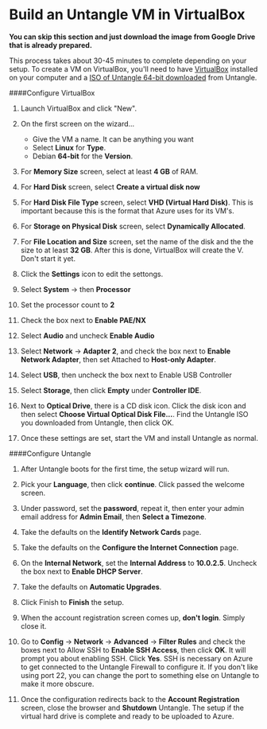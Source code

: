 Build an Untangle VM in VirtualBox
====

**You can skip this section and just download the image from Google Drive that is already prepared.**

This process takes about 30-45 minutes to complete depending on your setup. To create a VM on VirtualBox, you'll need to have [VirtualBox](https://www.virtualbox.org/wiki/Downloads) installed on your computer and a [ISO of Untangle 64-bit downloaded](https://www.untangle.com/get-untangle/) from Untangle. 


####Configure VirtualBox

1. Launch VirtualBox and click "New".

1. On the first screen on the wizard...

	* Give the VM a name. It can be anything you want
	* Select **Linux** for **Type**.
	* Debian **64-bit** for the **Version**.

1. For **Memory Size** screen, select at least **4 GB** of RAM.

1. For **Hard Disk** screen,  select **Create a virtual disk now**

1. For **Hard Disk File Type** screen, select **VHD (Virtual Hard Disk)**. This is important because this is the format that Azure uses for its VM's.

1. For **Storage on Physical Disk** screen, select **Dynamically Allocated**.

1. For **File Location and Size** screen, set the name of the disk and the the size to at least **32 GB**.  After this is done, VirtualBox will create the V. Don't start it yet.

1. Click the **Settings** icon to edit the settongs.

1. Select **System** -> then **Processor**

1. Set the processor count to **2**

1. Check the box next to **Enable PAE/NX**

1. Select **Audio** and uncheck **Enable Audio**

1. Select **Network** -> **Adapter 2**, and check the box next to **Enable Network Adapter**, then set Attached to **Host-only Adapter**.

1. Select **USB**, then uncheck the box next to Enable USB Controller

1. Select **Storage**, then click **Empty** under **Controller IDE**.

1. Next to **Optical Drive**, there is a CD disk icon. Click the disk icon and then select **Choose Virtual Optical Disk File...**. Find the Untangle ISO you downloaded from Untangle, then click OK.

1. Once these settings are set, start the VM and install Untangle as normal.

####Configure Untangle

1. After Untangle boots for the first time, the setup wizard will run.

1. Pick your **Language**, then click **continue**. Click passed the welcome screen.

1. Under password, set the **password**, repeat it, then enter your admin email address for **Admin Email**, then **Select a Timezone**.

1. Take the defaults on the **Identify Network Cards** page.

1. Take the defaults on the **Configure the Internet Connection** page.

1. On the **Internal Network**, set the **Internal Address** to **10.0.2.5**. Uncheck the box next to **Enable DHCP Server**.

1. Take the defaults on **Automatic Upgrades**.

1. Click Finish to **Finish** the setup.

1. When the account registration screen comes up, **don't login**. Simply close it.

1. Go to **Config** -> **Network** -> **Advanced** -> **Filter Rules** and check the boxes next to Allow SSH to **Enable SSH Access**, then click **OK**. It will prompt you about enabling SSH. Click **Yes**. SSH is necessary on Azure to get connected to the Untangle Firewall to configure it. If you don't like using port 22, you can change the port to something else on Untangle to make it more obscure.

1. Once the configuration redirects back to the **Account Registration** screen, close the browser and **Shutdown** Untangle. The setup if the virtual hard drive is complete and ready to be uploaded to Azure.
